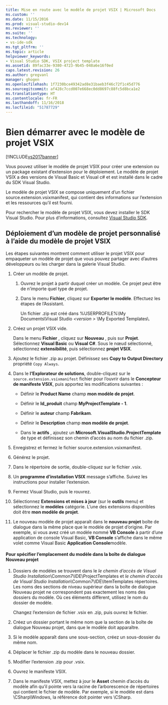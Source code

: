 ```yaml
---
title: Mise en route avec le modèle de projet VSIX | Microsoft Docs
ms.custom: ''
ms.date: 11/15/2016
ms.prod: visual-studio-dev14
ms.reviewer: ''
ms.suite: ''
ms.technology:
- vs-ide-sdk
ms.tgt_pltfrm: ''
ms.topic: article
helpviewer_keywords:
- Visual Studio SDK, VSIX project template
ms.assetid: 89fac33e-9380-4723-9b45-048a6e16f0ed
caps.latest.revision: 26
ms.author: gregvanl
manager: ghogen
ms.openlocfilehash: 1f7230bce49342ad8e31baeb3f46c72f1c45d776
ms.sourcegitcommit: af428c7ccd007e668ec0dd8697c88fc5d8bca1e2
ms.translationtype: HT
ms.contentlocale: fr-FR
ms.lasthandoff: 11/16/2018
ms.locfileid: "51787729"
---
```

# <a name="getting-started-with-the-vsix-project-template"></a>Bien démarrer avec le modèle de projet VSIX
[!INCLUDE[vs2017banner](../includes/vs2017banner.md)]

Vous pouvez utiliser le modèle de projet VSIX pour créer une extension ou un package existant d’extension pour le déploiement. Le modèle de projet VSIX a des versions de Visual Basic et Visual c# et est installé dans le cadre du SDK Visual Studio.  
  
 Le modèle de projet VSIX se compose uniquement d’un fichier source.extension.vsixmanifest, qui contient des informations sur l’extension et les ressources qu’il est fourni.  
  
 Pour rechercher le modèle de projet VSIX, vous devez installer le SDK Visual Studio. Pour plus d’informations, consultez [Visual Studio SDK](../extensibility/visual-studio-sdk.md).  
  
## <a name="deploying-a-custom-project-template-using-the-vsix-project-template"></a>Déploiement d’un modèle de projet personnalisé à l’aide du modèle de projet VSIX  
 Les étapes suivantes montrent comment utiliser le projet VSIX pour empaqueter un modèle de projet que vous pouvez partager avec d’autres développeurs ou les charger dans la galerie Visual Studio.  
  
1.  Créer un modèle de projet.  
  
    1.  Ouvrez le projet à partir duquel créer un modèle. Ce projet peut être de n’importe quel type de projet.  
  
    2.  Dans le menu **Fichier**, cliquez sur **Exporter le modèle**. Effectuez les étapes de l’Assistant.  
  
         Un fichier .zip est créé dans %USERPROFILE%\My Documents\Visual Studio  *\<version >* \My Exported Templates\\.  
  
2.  Créez un projet VSIX vide.  
  
     Dans le menu **Fichier** , cliquez sur **Nouveau** , puis sur **Projet**. Sélectionnez **Visual Basic** ou **Visual C#**. Sous le nœud sélectionné, sélectionnez **extensibilité**, puis sélectionnez **projet VSIX**.  
  
3.  Ajoutez le fichier .zip au projet. Définissez ses **Copy to Output Directory** propriété `Copy Always`.  
  
4.  Dans le **l’Explorateur de solutions**, double-cliquez sur le `source.extension.vsixmanifest` fichier pour l’ouvrir dans le **Concepteur de manifeste VSIX**, puis apportez les modifications suivantes :  
  
    -   Définir le **Product Name** champ **mon modèle de projet**.  
  
    -   Définir le **Id_produit** champ **MyProjectTemplate - 1**.  
  
    -   Définir le **auteur** champ **Fabrikam**.  
  
    -   Définir le **Description** champ **mon modèle de projet**.  
  
    -   Dans le **actifs** , ajoutez un **Microsoft.VisualStudio.ProjectTemplate** de type et définissez son chemin d’accès au nom du fichier .zip.  
  
5.  Enregistrez et fermez le fichier source.extension.vsixmanifest.  
  
6.  Générez le projet.  
  
7.  Dans le répertoire de sortie, double-cliquez sur le fichier .vsix.  
  
8.  Un **programme d’installation VSIX** message s’affiche. Suivez les instructions pour installer l’extension.  
  
9. Fermez Visual Studio, puis le rouvrez.  
  
10. Sélectionnez **Extensions et mises à jour** (sur le **outils** menu) et sélectionnez le **modèles** catégorie. L’une des extensions disponibles doit être **mon modèle de projet**.  
  
11. Le nouveau modèle de projet apparaît dans le **nouveau projet** boîte de dialogue dans la même place que le modèle de projet d’origine. Par exemple, si vous avez créé un modèle nommé **VB Console** à partir d’une application de console Visual Basic, **VB Console** s’affiche dans le même volet comme Visual Basic **Application Console**modèle.  
  
#### <a name="to-specify-the-location-of-the-template-in-the-new-project-dialog-box"></a>Pour spécifier l’emplacement du modèle dans la boîte de dialogue Nouveau projet  
  
1.  Dossiers de modèles se trouvent dans le *le chemin d’accès de Visual Studio Installation*\Common7\IDE\ProjectTemplates et *le chemin d’accès de Visual Studio Installation*\Common7\IDE\ItemTemplates répertoires. Les noms des sections de niveau supérieur dans la boîte de dialogue Nouveau projet ne correspondent pas exactement les noms des dossiers du modèle. Où ces éléments diffèrent, utilisez le nom du dossier de modèle.  
  
     Changez l’extension de fichier .vsix en .zip, puis ouvrez le fichier.  
  
2.  Créez un dossier portant le même nom que la section de la boîte de dialogue Nouveau projet, dans que le modèle doit apparaître.  
  
3.  Si le modèle apparaît dans une sous-section, créez un sous-dossier du même nom.  
  
4.  Déplacer le fichier .zip du modèle dans le nouveau dossier.  
  
5.  Modifier l’extension .zip pour .vsix.  
  
6.  Ouvrez le manifeste VSIX.  
  
7.  Dans le manifeste VSIX, mettez à jour le **Asset** chemin d’accès du modèle afin qu’il pointe vers la racine de l’arborescence de répertoires qui contient le fichier de modèle. Par exemple, si le modèle est dans \CSharp\Windows, la référence doit pointer vers \CSharp.

